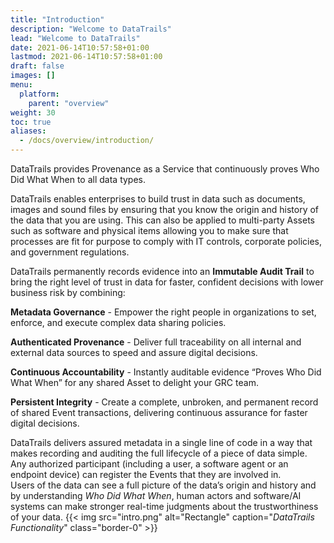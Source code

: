 ```yaml
---
title: "Introduction"
description: "Welcome to DataTrails"
lead: "Welcome to DataTrails"
date: 2021-06-14T10:57:58+01:00
lastmod: 2021-06-14T10:57:58+01:00
draft: false
images: []
menu: 
  platform:
    parent: "overview"
weight: 30
toc: true
aliases:
  - /docs/overview/introduction/
---
```


DataTrails provides Provenance as a Service that continuously proves Who Did What When to all data types.

DataTrails enables enterprises to build trust in data such as documents, images and sound files by ensuring that you know the origin and history of the data that you are using.
This can also be applied to multi-party Assets such as software and physical items allowing you to make sure that processes are fit for purpose to comply with IT controls, corporate policies, and government regulations.

DataTrails permanently records evidence into an **Immutable Audit Trail** to bring the right level of trust in data for faster, confident decisions with lower business risk by combining:

**Metadata Governance** - Empower the right people in organizations to set, enforce, and execute complex data sharing policies.

**Authenticated Provenance** - Deliver full traceability on all internal and external data sources to speed and assure digital decisions.

**Continuous Accountability** - Instantly auditable evidence “Proves Who Did What When” for any shared Asset to delight your GRC team.

**Persistent Integrity** - Create a complete, unbroken, and permanent record of shared Event transactions, delivering continuous assurance for faster digital decisions.


DataTrails delivers assured metadata in a single line of code in a way that makes recording and auditing the full lifecycle of a piece of data simple. Any authorized participant (including a user, a software agent or an endpoint device) can register the Events that they are involved in.<br> 
Users of the data can see a full picture of the data’s origin and history and by understanding *Who Did What When*, human actors and software/AI systems can make stronger real-time judgments about the trustworthiness of your data.
{{< img src="intro.png" alt="Rectangle" caption="<em>DataTrails Functionality</em>" class="border-0" >}}